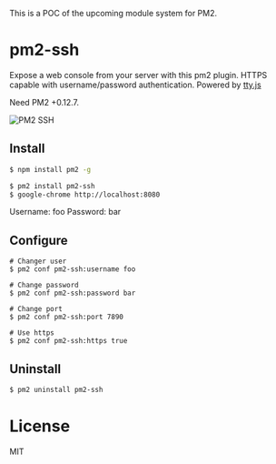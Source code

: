 
This is a POC of the upcoming module system for PM2.

# pm2-ssh

Expose a web console from your server with this pm2 plugin. HTTPS capable with username/password authentication. Powered by [tty.js](https://github.com/chjj/tty.js/)

Need PM2 +0.12.7.

![PM2 SSH](https://github.com/pm2-hive/pm2-ssh/raw/master/preview.png)

## Install

```bash
$ npm install pm2 -g

$ pm2 install pm2-ssh
$ google-chrome http://localhost:8080
```

Username: foo
Password: bar

## Configure

```
# Changer user
$ pm2 conf pm2-ssh:username foo

# Change password
$ pm2 conf pm2-ssh:password bar

# Change port
$ pm2 conf pm2-ssh:port 7890

# Use https
$ pm2 conf pm2-ssh:https true
```

## Uninstall

```bash
$ pm2 uninstall pm2-ssh
```

# License

MIT

